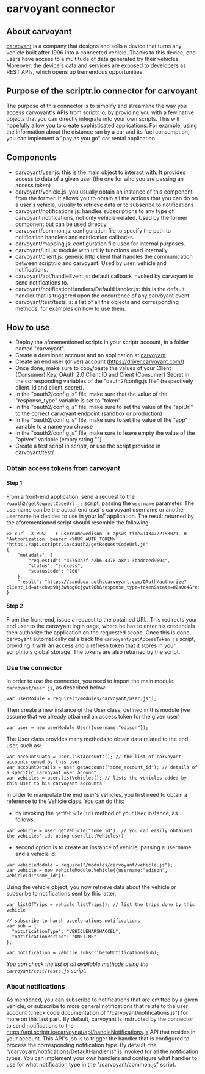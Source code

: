 # carvoyant connector
## About carvoyant
[carvoyant](http://www.carvoyant.com) is a company that designs and sells a device that turns any vehicle built after 1996 into a connected vehicle. 
Thanks to this device, end users have access to a multitude of data generated by their vehicles.
Moreover, the device's data and services are exposed to developers as REST APIs, which opens up tremendous opportunities.
## Purpose of the scriptr.io connector for carvoyant
The purpose of this connector is to simplify and streamline the way you access carvoyant's APIs from scriptr.io, by providing you with a few native objects that you can directly integrate into your own scripts. 
This will hopefully allow you to create sophisticated applications. For example, using the information about the distance ran by a car and its fuel consumption, you can implement a "pay as you go" car rental
application.
## Components
- carvoyant/user.js: this is the main object to interact with. It provides access to data of a given user (the one for who you are passing an access token)
- carvoyant/vehicle.js: you usually obtain an instance of this component from the former. It allows you to obtain all the actions that you can do on a user's vehicle, usually to retrieve data or to subscribe to notifications
- carvoyant/notifications.js: handles subscriptions to any type of carvoyant notifications, not only vehicle-related. 
Used by the former component but can be used directly.
- carvoyant/common.js: configuration file to specify the path to notification handlers and notification callbacks.
- carvoyant/mapping.js: configuration file used for internal purposes.
- carvoyant/util.js: module with utilily functions used internally.
- carvoyant/client.js: generic http client that handles the communication between scriptr.io and carvoyant. 
Used by user, vehicle and notifications.
- carvoyant/api/handleEvent.js: default callback invoked by carvoyant to send notifications to.
- carvoyant/notificationHandlers/DefaultHandler.js: this is the default handler that is triggered upon the occurrence of any
carvoyant event. 
- carvoyant/test/tests.js: a list of all the objects and corresponding methods, for examples on how to use them.

## How to use
- Deploy the aforementioned scripts in your scriptr account, in a folder named "carvoyant".
- Create a developer account and an application at [carvoyant](https://developer.carvoyant.com/member/register).
- Create an end user (driver) account (https://driver.carvoyant.com/)  
- Once done, make sure to copy/paste the values of your Client (Consumer) Key, OAuth 2.0 Client ID and Client (Consumer) Secret in the corresponding
variables of the "oauth2/config.js file" (respectively client_id and client_secret).
- In the "oauth2/config.js" file, make sure that the value of the "response_type" variable is set to "token"
- In the "oauth2/config.js" file, make sure to set the value of the "apiUrl" to the correct carvoyant endpoint (sandbox or production)
- In the "oauth2/config.js" file, make sure to set the value of the "app" variable to a name you choose
- In the "oauth2/config.js" file, make sure to leave empty the value of the "apiVer" variable (empty string "")  
- Create a test script in scriptr, or use the script provided in carvoyant/test/. 

### Obtain access tokens from carvoyant

#### Step 1
From a front-end application, send a request to the ```/oauth2/getRequestCodeUrl.js``` script, passing the ```username``` parameter. 
The username can be the actual end user's carvoyant username or another username he decides to use in your IoT application. 
The result returned by the aforementioned script should resemble the following:

```
>> curl -X POST  -F username=edison -F apsws.time=1434722158021 -H 'Authorization: bearer <YOUR_AUTH_TOKEN>' 'https://api.scriptr.io/oauth2/getRequestCodeUrl.js'
{
	"metadata": {
		"requestId": "45753a7f-a2b6-4378-a8e1-3bbddced9694",
		"status": "success",
		"statusCode": "200"
	},
	"result": "https://sandbox-auth.carvoyant.com/OAuth/authorize?client_id=atkchwp98j3whpg6cjgwt98h&response_type=token&state=02a0e4&redirect_uri=https%3A%2F%2Fapi.scriptr.io%2Foauth2%2FgetAccessToken.js%3Fauth_token%3SKzM1RnYwAzc4Mg%3D%3D%26state%3R02a1e4""
}
```
#### Step 2

From the front-end, issue a request to the obtained URL. This redirects your end user to the carovyant login page, 
where he has to enter his credentials then authorize the application on the requested scope. 
Once this is done, carvoyant automatically calls back the ```carvoyant/getAccessToken.js``` script, providing it with an access and a refresh token
 that it stores in your scriptr.io's global storage. The tokens are also returned by the script.

### Use the connector

In order to use the connector, you need to import the main module: ```carvoyant/user.js```, as described below:
```
var userModule = require("/modules/carvoyant/user.js");
```
Then create a new instance of the User class, defined in this module (we assume that we already otbained an access token for the given user):
```
var user = new userModule.User({username:"edison"});
```
The User class provides many methods to obtain data related to the end user, such as:
```
var accountsData = user.listAccounts(); // the list of carvoyant accounts owned by this user
var accountDetails = user.getAccount("some_account_id"); // details of a specific carvoyant user account
var vehicles = user.listVehicles(); // lists the vehicles added by this user to his carvoyant accounts
```
In order to manipulate the end user's vehicles, you first need to obtain a reference to the Vehicle class. You can do this:
- by invoking the ```getVehicle(id)``` method of your ```User``` instance, as follows:
```
var vehicle = user.getVehicle("some_id"); // you can easily obtained the vehicles' ids using user.listVehicles()
```
- second option is to create an instance of vehicle, passing a username and a vehicle id:
```
var vehicleModule = require("/modules/carvoyant/vehicle.js");
var vehicle = new vehicleModule.Vehicle({username:"edison", vehicleId:"some_id"});
```
Using the vehicle object, you now retrieve data about the vehicle or subscribe to notifications sent by this latter,
```
var listOfTrips = vehicle.listTrips(); // list the trips done by this vehicle 

// subscribe to harsh accelerations notifications 
var sub = {
  "notificationType": "VEHICLEHARSHACCEL",
  "notificationPeriod": "ONETIME"
};
    
var notification = vehicle.subscribeToNotification(sub);

```

*You can check the list of all available methods using the ```carvoyant/test/tests.js``` script.*

### About notifications
As mentioned, you can subscribe to notifications that are emitted by a given vehicle, or subscribe to more general notifications 
that relate to the user account (check code documentation of "/carvoyant/notifications.js") for more on this last part.
By default, carvoyant is instructed by the connector to send notifications to the https://api.scriptr.io/carvoynat/api/handleNotifications.js API 
that resides in your account. This API's job is to trigger the handler that is configured to process the corresponding notification type.
By default, the "/carvoyant/notifications/DefaultHandler.js" is invoked for all the notification types. You can implement your own handlers 
and configure what handler to use for what notification type in the "/carvoyant/common.js" script.
